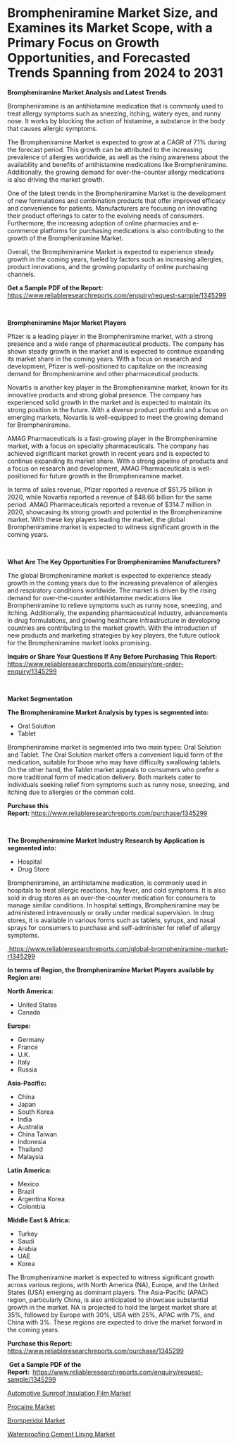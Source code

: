 <p><h1>Brompheniramine Market Size, and Examines its Market Scope, with a Primary Focus on Growth Opportunities, and Forecasted Trends Spanning from 2024 to 2031</h1></p><p><strong>Brompheniramine Market Analysis and Latest Trends</strong></p>
<p><p>Brompheniramine is an antihistamine medication that is commonly used to treat allergy symptoms such as sneezing, itching, watery eyes, and runny nose. It works by blocking the action of histamine, a substance in the body that causes allergic symptoms.</p><p>The Brompheniramine Market is expected to grow at a CAGR of 7.1% during the forecast period. This growth can be attributed to the increasing prevalence of allergies worldwide, as well as the rising awareness about the availability and benefits of antihistamine medications like Brompheniramine. Additionally, the growing demand for over-the-counter allergy medications is also driving the market growth.</p><p>One of the latest trends in the Brompheniramine Market is the development of new formulations and combination products that offer improved efficacy and convenience for patients. Manufacturers are focusing on innovating their product offerings to cater to the evolving needs of consumers. Furthermore, the increasing adoption of online pharmacies and e-commerce platforms for purchasing medications is also contributing to the growth of the Brompheniramine Market.</p><p>Overall, the Brompheniramine Market is expected to experience steady growth in the coming years, fueled by factors such as increasing allergies, product innovations, and the growing popularity of online purchasing channels.</p></p>
<p><strong>Get a Sample PDF of the Report:&nbsp;</strong> <a href="https://www.reliableresearchreports.com/enquiry/request-sample/1345299">https://www.reliableresearchreports.com/enquiry/request-sample/1345299</a></p>
<p>&nbsp;</p>
<p><strong>Brompheniramine Major Market Players</strong></p>
<p><p>Pfizer is a leading player in the Brompheniramine market, with a strong presence and a wide range of pharmaceutical products. The company has shown steady growth in the market and is expected to continue expanding its market share in the coming years. With a focus on research and development, Pfizer is well-positioned to capitalize on the increasing demand for Brompheniramine and other pharmaceutical products.</p><p>Novartis is another key player in the Brompheniramine market, known for its innovative products and strong global presence. The company has experienced solid growth in the market and is expected to maintain its strong position in the future. With a diverse product portfolio and a focus on emerging markets, Novartis is well-equipped to meet the growing demand for Brompheniramine.</p><p>AMAG Pharmaceuticals is a fast-growing player in the Brompheniramine market, with a focus on specialty pharmaceuticals. The company has achieved significant market growth in recent years and is expected to continue expanding its market share. With a strong pipeline of products and a focus on research and development, AMAG Pharmaceuticals is well-positioned for future growth in the Brompheniramine market.</p><p>In terms of sales revenue, Pfizer reported a revenue of $51.75 billion in 2020, while Novartis reported a revenue of $48.66 billion for the same period. AMAG Pharmaceuticals reported a revenue of $314.7 million in 2020, showcasing its strong growth and potential in the Brompheniramine market. With these key players leading the market, the global Brompheniramine market is expected to witness significant growth in the coming years.</p></p>
<p>&nbsp;</p>
<p><strong>What Are The Key Opportunities For Brompheniramine Manufacturers?</strong></p>
<p><p>The global Brompheniramine market is expected to experience steady growth in the coming years due to the increasing prevalence of allergies and respiratory conditions worldwide. The market is driven by the rising demand for over-the-counter antihistamine medications like Brompheniramine to relieve symptoms such as runny nose, sneezing, and itching. Additionally, the expanding pharmaceutical industry, advancements in drug formulations, and growing healthcare infrastructure in developing countries are contributing to the market growth. With the introduction of new products and marketing strategies by key players, the future outlook for the Brompheniramine market looks promising.</p></p>
<p><strong>Inquire or Share Your Questions If Any Before Purchasing This Report:</strong> <a href="https://www.reliableresearchreports.com/enquiry/pre-order-enquiry/1345299">https://www.reliableresearchreports.com/enquiry/pre-order-enquiry/1345299</a></p>
<p>&nbsp;</p>
<p><strong>Market Segmentation</strong></p>
<p><strong>The Brompheniramine Market Analysis by types is segmented into:</strong></p>
<p><ul><li>Oral Solution</li><li>Tablet</li></ul></p>
<p><p>Brompheniramine market is segmented into two main types: Oral Solution and Tablet. The Oral Solution market offers a convenient liquid form of the medication, suitable for those who may have difficulty swallowing tablets. On the other hand, the Tablet market appeals to consumers who prefer a more traditional form of medication delivery. Both markets cater to individuals seeking relief from symptoms such as runny nose, sneezing, and itching due to allergies or the common cold.</p></p>
<p><strong>Purchase this Report:&nbsp;</strong><a href="https://www.reliableresearchreports.com/purchase/1345299">https://www.reliableresearchreports.com/purchase/1345299</a></p>
<p>&nbsp;</p>
<p><strong>The Brompheniramine Market Industry Research by Application is segmented into:</strong></p>
<p><ul><li>Hospital</li><li>Drug Store</li></ul></p>
<p><p>Brompheniramine, an antihistamine medication, is commonly used in hospitals to treat allergic reactions, hay fever, and cold symptoms. It is also sold in drug stores as an over-the-counter medication for consumers to manage similar conditions. In hospital settings, Brompheniramine may be administered intravenously or orally under medical supervision. In drug stores, it is available in various forms such as tablets, syrups, and nasal sprays for consumers to purchase and self-administer for relief of allergy symptoms.</p></p>
<p><a href="https://www.reliableresearchreports.com/global-brompheniramine-market-r1345299">&nbsp;https://www.reliableresearchreports.com/global-brompheniramine-market-r1345299</a></p>
<p><strong>In terms of Region, the Brompheniramine Market Players available by Region are:</strong></p>
<p>
    <p> <strong> North America: </strong>
        <ul>
            <li>United States</li>
            <li>Canada</li>
        </ul>
        </p> 
    <p> <strong> Europe: </strong>
        <ul>
            <li>Germany</li>
            <li>France</li>
            <li>U.K.</li>
            <li>Italy</li>
            <li>Russia</li>
        </ul>
        </p> 
    <p> <strong> Asia-Pacific: </strong>
        <ul>
            <li>China</li>
            <li>Japan</li>
            <li>South Korea</li>
            <li>India</li>
            <li>Australia</li>
            <li>China Taiwan</li>
            <li>Indonesia</li>
            <li>Thailand</li>
            <li>Malaysia</li>
        </ul>
        </p> 
    <p> <strong> Latin America: </strong>
        <ul>
            <li>Mexico</li>
            <li>Brazil</li>
            <li>Argentina Korea</li>
            <li>Colombia</li>
        </ul>
        </p> 
    <p> <strong> Middle East & Africa: </strong>
        <ul>
            <li>Turkey</li>
            <li>Saudi</li>
            <li>Arabia</li>
            <li>UAE</li>
            <li>Korea</li>
        </ul>
    </p>
    </p>
<p><p>The Brompheniramine market is expected to witness significant growth across various regions, with North America (NA), Europe, and the United States (USA) emerging as dominant players. The Asia-Pacific (APAC) region, particularly China, is also anticipated to showcase substantial growth in the market. NA is projected to hold the largest market share at 35%, followed by Europe with 30%, USA with 25%, APAC with 7%, and China with 3%. These regions are expected to drive the market forward in the coming years.</p></p>
<p><strong>Purchase this Report: </strong><a href="https://www.reliableresearchreports.com/purchase/1345299">https://www.reliableresearchreports.com/purchase/1345299</a></p>
<p>&nbsp;<strong>Get a Sample PDF of the Report:&nbsp;&nbsp;</strong><a href="https://www.reliableresearchreports.com/enquiry/request-sample/1345299">https://www.reliableresearchreports.com/enquiry/request-sample/1345299</a></p>
<p><strong></strong></p>
<p><p><a href="https://issuu.com/reportprime-2/docs/automotive-sunroof-insulation-film-market-size-203">Automotive Sunroof Insulation Film Market</a></p><p><a href="https://github.com/dimitrishawkinswaynenp91rgz/Market-Research-Report-List-2/blob/main/procaine-market.md">Procaine Market</a></p><p><a href="https://github.com/gladysalidde/Market-Research-Report-List-1/blob/main/bromperidol-market.md">Bromperidol Market</a></p><p><a href="https://issuu.com/reportprime-2/docs/waterproofing-cement-lining-market-size-2030.pptx">Waterproofing Cement Lining Market</a></p></p>